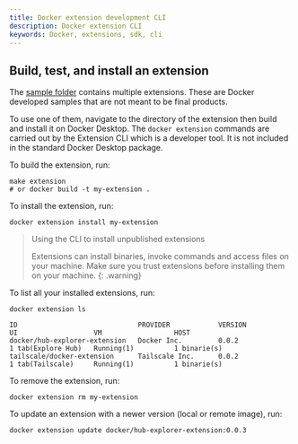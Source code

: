 ```yaml
---
title: Docker extension development CLI
description: Docker extension CLI
keywords: Docker, extensions, sdk, cli
---
```


## Build, test, and install an extension

The [sample folder](https://github.com/docker/extensions-sdk/tree/main/samples) contains multiple extensions.
These are Docker developed samples that are not meant to be final products.

To use one of them, navigate to the directory of the extension then build and install it on Docker Desktop.
The `docker extension` commands are carried out by the Extension CLI which is a developer tool. It is not included in the standard Docker Desktop package.

To build the extension, run:

```console
make extension
# or docker build -t my-extension .
```

To install the extension, run:

```console
docker extension install my-extension
```

> Using the CLI to install unpublished extensions
>
> Extensions can install binaries, invoke commands and access files on your machine. Make sure you trust extensions before installing them on your machine.
> {: .warning}

To list all your installed extensions, run:

```console
docker extension ls

ID                              PROVIDER            VERSION             UI                   VM                  HOST
docker/hub-explorer-extension   Docker Inc.         0.0.2               1 tab(Explore Hub)   Running(1)          1 binarie(s)
tailscale/docker-extension      Tailscale Inc.      0.0.2               1 tab(Tailscale)     Running(1)          1 binarie(s)
```

To remove the extension, run:

```console
docker extension rm my-extension
```

To update an extension with a newer version (local or remote image), run:

```console
docker extension update docker/hub-explorer-extension:0.0.3
```
